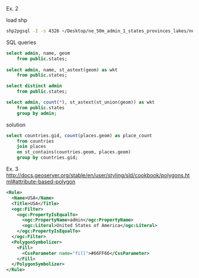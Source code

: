 Ex. 2

load shp

```sh
shp2pgsql -I -s 4326 ~/Desktop/ne_50m_admin_1_states_provinces_lakes/ne_50m_admin_1_states_provinces_lakes.shp public.states | psql -U postgres -d geoserver
```

SQL queries

```sql
select admin, name, geom
	from public.states;
	
select admin, name, st_astext(geom) as wkt
	from public.states;

select distinct admin
	from public.states;

select admin, count(*), st_astext(st_union(geom)) as wkt
	from public.states
    group by admin;
```

solution

```sql
select countries.gid, count(places.geom) as place_count 
    from countries
    join places 
    on st_contains(countries.geom, places.geom) 
    group by countries.gid;
```

Ex. 3
http://docs.geoserver.org/stable/en/user/styling/sld/cookbook/polygons.html#attribute-based-polygon

```xml
<Rule>
  <Name>USA</Name>
  <Title>USA</Title>
  <ogc:Filter>
	<ogc:PropertyIsEqualTo>
	  <ogc:PropertyName>admin</ogc:PropertyName>
	  <ogc:Literal>United States of America</ogc:Literal>
	</ogc:PropertyIsEqualTo>
  </ogc:Filter>
  <PolygonSymbolizer>
	<Fill>
	  <CssParameter name="fill">#66FF66</CssParameter>
	</Fill>
  </PolygonSymbolizer>
</Rule>
```